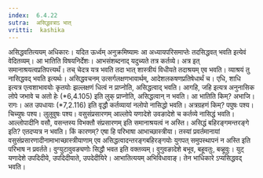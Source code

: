 ```yaml
---
index:  6.4.22
sutra:  असिद्धवत्राऽ भात्
vritti:  kashika 
---
```


असिद्धवतित्ययम् अधिकारः। यदित ऊर्ध्वम् अनुक्रमिष्यामः आ अध्यायपरिसमाप्तेः तदसिद्धवत् भवति इत्येवं वेदितव्यम्। आ भातिति विषयनिर्देशः। आभसंशब्दनाद् यदुच्यते तत्र कर्तव्ये। अत्र इत् समानाश्रयत्वप्रतिपत्त्यर्थं। तच् चेदत्र यत्र भवति तदा भात् शास्त्रीयं विधीयते तदाश्रयम् एव भवति। व्याश्रयं तु नासिद्धवद् भवति इत्यर्थः। असिद्धवचनम् उत्सर्गलक्षणभावार्थम्, आदेशलकषणप्रतिषेधार्थं च। एधि, शाधि इत्यत्र एत्वशाभावयोः कृतयोः झल्लक्षणं धित्वं न प्राप्नोति, असिद्धत्वाद् भवति। आगहि, जहि इत्यत्र अनुनासिक लोपे जभावे च अतो हेः (*6,4.105) इति लुक् प्राप्नोति, असिद्धत्वान् न भवति। आ भातिति किम्? अभाजि। रागः। अत उपधायाः (*7,2.116) इति वृद्धौ कर्तव्यायां नलोपो नासिद्धो भवति। अत्रग्रहणं किम्? पपुषः पश्य। चिच्युषः पश्य। लुलुवुषः पश्य। वसुसंप्रसारणम् आल्लोपे यणादेशे उवङादेशे च कर्तव्ये नासिद्धं भवति। आल्लोपादीनि वसौ, वसन्तस्य विभक्तौ संप्रसारणम् इति समानाश्रयत्वं न अस्ति। असिद्धं बहिरङ्गमन्तरङ्गे इति? एतदप्यत्र न भवति। किं कारणम्? एषा हि परिभाषा आभाच्छास्त्रीया। तस्यां प्रवर्तमानायां वसुसंप्रसारणादीनामाभाच्छास्त्रीयाणाम् एव असिद्धत्वादन्तरङ्गबहिरङ्गयोः युगपत् समुपस्थापनं न अस्ति इति परिभाष न प्रवर्तते। वुग्युटावुवङ्यणोः सिद्धौ भवत इति वक्तव्यम्। वुगुवङादेशे बभूव, बहूवतुः, बव्हूवुः। युट् यणादेशे उपदिदीये, उपदिदीयाते, उपदेदीयिरे। आभातित्ययम् अभिविधावाङ्। तेन भाधिकारे ऽप्यसिद्धवद् भवति।

